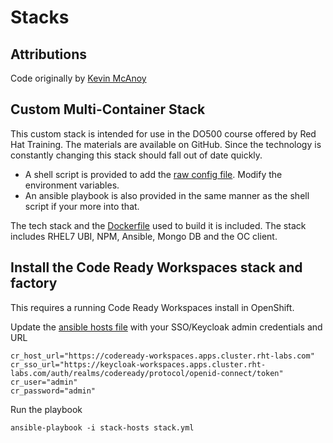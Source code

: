 # Stacks

## Attributions

Code originally by [Kevin McAnoy](https://github.com/mcanoy/ocp-examples/tree/master/codeready-workspaces)

## Custom Multi-Container Stack

This custom stack is intended for use in the DO500 course offered by Red Hat Training. The materials are available on GitHub. Since the technology is constantly changing this stack should fall out of date quickly.

- A shell script is provided to add the [raw config file](do500-raw-config.json). Modify the environment variables.
- An ansible playbook is also provided in the same manner as the shell script if your more into that.

The tech stack and the [Dockerfile](Dockerfile) used to build it is included. The stack includes RHEL7 UBI, NPM, Ansible, Mongo DB and the OC client.

## Install the Code Ready Workspaces stack and factory

This requires a running Code Ready Workspaces install in OpenShift.

Update the [ansible hosts file](roles/stack-hosts) with your SSO/Keycloak admin credentials and URL
```
cr_host_url="https://codeready-workspaces.apps.cluster.rht-labs.com"
cr_sso_url="https://keycloak-workspaces.apps.cluster.rht-labs.com/auth/realms/codeready/protocol/openid-connect/token"
cr_user="admin"
cr_password="admin"
```

Run the playbook
```
ansible-playbook -i stack-hosts stack.yml
```
